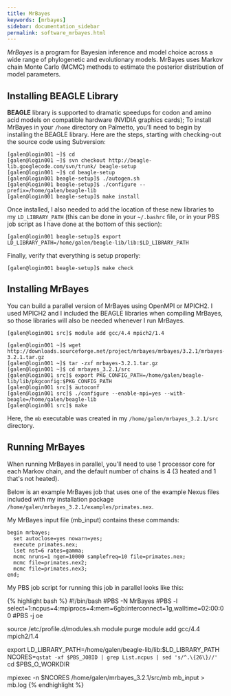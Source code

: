 ```yaml
---
title: MrBayes
keywords: [mrbayes]
sidebar: documentation_sidebar
permalink: software_mrbayes.html
---
```


*MrBayes*  is a program for Bayesian inference and model choice across a wide range of phylogenetic and evolutionary models. MrBayes uses Markov chain Monte Carlo (MCMC) methods to estimate the posterior distribution of model parameters.

## Installing BEAGLE Library

__BEAGLE__ library is supported to dramatic speedups for codon and amino acid models on compatible hardware (NVIDIA graphics cards);
To install MrBayes in your `/home` directory on Palmetto, you'll need to begin by installing 
the BEAGLE library.  Here are the steps, starting with checking-out the 
source code using Subversion:

    [galen@login001 ~]$ cd
    [galen@login001 ~]$ svn checkout http://beagle-lib.googlecode.com/svn/trunk/ beagle-setup
    [galen@login001 ~]$ cd beagle-setup
    [galen@login001 beagle-setup]$ ./autogen.sh
    [galen@login001 beagle-setup]$ ./configure --prefix=/home/galen/beagle-lib
    [galen@login001 beagle-setup]$ make install 

Once installed, I also needed to add the location of these new libraries to my `LD_LIBRARY_PATH` 
(this can be done in your `~/.bashrc` file, or in your PBS job script as I have done at the bottom 
of this section):

    [galen@login001 beagle-setup]$ export LD_LIBRARY_PATH=/home/galen/beagle-lib/lib:$LD_LIBRARY_PATH

Finally, verify that everything is setup properly:

    [galen@login001 beagle-setup]$ make check

## Installing MrBayes

You can build a parallel version of MrBayes using OpenMPI or MPICH2.  I used MPICH2 and I 
included the BEAGLE libraries when compiling MrBayes, so those libraries will also be needed 
whenever I run MrBayes.

    [galen@login001 src]$ module add gcc/4.4 mpich2/1.4

    [galen@login001 ~]$ wget http://downloads.sourceforge.net/project/mrbayes/mrbayes/3.2.1/mrbayes-3.2.1.tar.gz
    [galen@login001 ~]$ tar -zxf mrbayes-3.2.1.tar.gz
    [galen@login001 ~]$ cd mrbayes_3.2.1/src
    [galen@login001 src]$ export PKG_CONFIG_PATH=/home/galen/beagle-lib/lib/pkgconfig:$PKG_CONFIG_PATH
    [galen@login001 src]$ autoconf
    [galen@login001 src]$ ./configure --enable-mpi=yes --with-beagle=/home/galen/beagle-lib
    [galen@login001 src]$ make

Here, the `mb` executable was created in my `/home/galen/mrbayes_3.2.1/src` directory.

## Running MrBayes

When running MrBayes in parallel, you'll need to use 1 processor core for each Markov chain, 
and the default number of chains is 4 (3 heated and 1 that's not heated).

Below is an example MrBayes job that uses one of the example Nexus files included with my 
installation package `/home/galen/mrbayes_3.2.1/examples/primates.nex`.

My MrBayes input file (mb_input) contains these commands:

    begin mrbayes;
      set autoclose=yes nowarn=yes;
      execute primates.nex;
      lset nst=6 rates=gamma;
      mcmc nruns=1 ngen=10000 samplefreq=10 file=primates.nex;
      mcmc file=primates.nex2;
      mcmc file=primates.nex3;
    end;

My PBS job script for running this job in parallel looks like this:

{% highlight bash %}
#!/bin/bash
#PBS -N MrBayes
#PBS -l select=1:ncpus=4:mpiprocs=4:mem=6gb:interconnect=1g,walltime=02:00:00
#PBS -j oe

source /etc/profile.d/modules.sh
module purge
module add gcc/4.4 mpich2/1.4

export LD_LIBRARY_PATH=/home/galen/beagle-lib/lib:$LD_LIBRARY_PATH
NCORES=`qstat -xf $PBS_JOBID | grep List.ncpus | sed 's/^.\{26\}//'`
cd $PBS_O_WORKDIR

mpiexec -n $NCORES /home/galen/mrbayes_3.2.1/src/mb mb_input > mb.log
{% endhighlight %}
 

